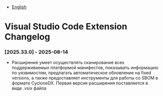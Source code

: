 - [English](../../changelog/vscode-changelog.en/)

# Visual Studio Code Extension Changelog

### [2025.33.0] - 2025-08-14

- Расширение умеет осуществлять сканирование всех поддерживаемых платформой манифестов, показывать информацию по уязвимостям, предлагать автоматическое обновление на fixed versions, а также предоставляет инструменты для работы со SBOM в формате CycloneDX. Первая версия расширения поставляется в виде .vsix файла
